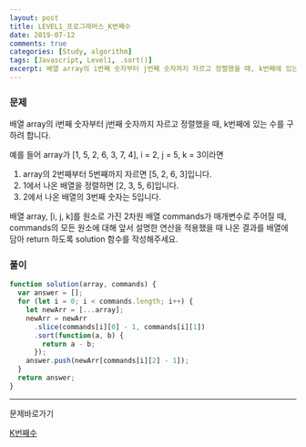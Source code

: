 ```yaml
---
layout: post
title: LEVEL1_프로그래머스_K번째수
date: 2019-07-12
comments: true
categories: [Study, algorithm]
tags: [Javascript, Level1, .sort()]
excerpt: 배열 array의 i번째 숫자부터 j번째 숫자까지 자르고 정렬했을 때, k번째에 있는 수를 구하려 합니다. 예를 들어 array가 [1, 5, 2, 6, 3, 7, 4], i = 2, j = 5, k = 3이라면
---
```


### 문제

배열 array의 i번째 숫자부터 j번째 숫자까지 자르고 정렬했을 때, k번째에 있는 수를 구하려 합니다.

예를 들어 array가 [1, 5, 2, 6, 3, 7, 4], i = 2, j = 5, k = 3이라면

1. array의 2번째부터 5번째까지 자르면 [5, 2, 6, 3]입니다.
2. 1에서 나온 배열을 정렬하면 [2, 3, 5, 6]입니다.
3. 2에서 나온 배열의 3번째 숫자는 5입니다.

배열 array, [i, j, k]를 원소로 가진 2차원 배열 commands가 매개변수로 주어질 때, commands의 모든 원소에 대해 앞서 설명한 연산을 적용했을 때 나온 결과를 배열에 담아 return 하도록 solution 함수를 작성해주세요.

### 풀이

```javascript
function solution(array, commands) {
  var answer = [];
  for (let i = 0; i < commands.length; i++) {
    let newArr = [...array];
    newArr = newArr
      .slice(commands[i][0] - 1, commands[i][1])
      .sort(function(a, b) {
        return a - b;
      });
    answer.push(newArr[commands[i][2] - 1]);
  }
  return answer;
}
```

---

<span class="reference">문제바로가기</span>

[K번째수](https://programmers.co.kr/learn/courses/30/lessons/42748)
